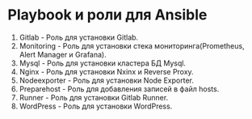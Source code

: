 # Playbook и роли для Ansible
1. Gitlab - Роль для установки Gitlab.
2. Monitoring - Роль для установки стека мониторинга(Prometheus, Alert Manager и Grafana).
3. Mysql - Роль для установки кластера БД Mysql.
4. Nginx - Роль для установки Nxinx и Reverse Proxy.
5. Nodeexporter - Роль для установки Node Exporter.
6. Preparehost - Роль для добавления записей в файл hosts.
7. Runner - Роль для установки Gitlab Runner.
8. WordPress - Роль для установки WordPress.

